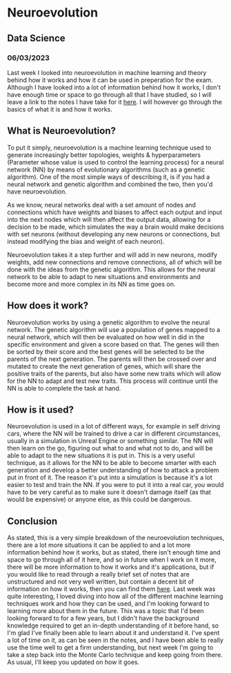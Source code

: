 # Neuroevolution
## Data Science
### 06/03/2023

Last week I looked into neuroevolution in machine learning and theory behind how it works and how it can be used in preperation for the exam. Although I have looked into a lot of information behind how it works, I don't have enough time or space to go through all that I have studied, so I will leave a link to the notes I have take for it <a href='./references/Neuroevolution_Notes.pdf' download>here</a>. I will however go through the basics of what it is and how it works.

## What is Neuroevolution?
To put it simply, neuroevolution is a machine learning technique used to generate increasingly better topologies, weights & hyperparameters (Parameter whose value is used to control the learning process) for a neural network (NN) by means of evolutionary algorithms (such as a genetic algorithm). One of the most simple ways of describing it, is if you had a neural network and genetic algorithm and combined the two, then you'd have neuroevolution.

As we know, neural networks deal with a set amount of nodes and connections which have weights and biases to affect each output and input into the next nodes which will then affect the output data, allowing for a decision to be made, which simulates the way a brain would make decisions with set neurons (without developing any new neurons or connections, but instead modifying the bias and weight of each neuron).

Neuroevolution takes it a step further and will add in new neurons, modify weights, add new connections and remove connections, all of which will be done with the ideas from the genetic algorithm. This allows for the neural network to be able to adapt to new situations and environments and become more and more complex in its NN as time goes on.

## How does it work?
Neuroevolution works by using a genetic algorithm to evolve the neural network. The genetic algorithm will use a population of genes mapped to a neural network, which will then be evaluated on how well in did in the specific environment and given a score based on that. The genes will then be sorted by their score and the best genes will be selected to be the parents of the next generation. The parents will then be crossed over and mutated to create the next generation of genes, which will share the positive traits of the parents, but also have some new traits which will allow for the NN to adapt and test new traits. This process will continue until the NN is able to complete the task at hand.

## How is it used?
Neuroevolution is used in a lot of different ways, for example in self driving cars, where the NN will be trained to drive a car in different circumstances, usually in a simulation in Unreal Engine or something similar. The NN will then learn on the go, figuring out what to and what not to do, and will be able to adapt to the new situations it is put in. This is a very useful technique, as it allows for the NN to be able to become smarter with each generation and develop a better understanding of how to attack a problem put in front of it. The reason it's put into a simulation is because it's a lot easier to test and train the NN. If you were to put it into a real car, you would have to be very careful as to make sure it doesn't damage itself (as that would be expensive) or anyone else, as this could be dangerous.

## Conclusion
As stated, this is a very simple breakdown of the neuroevolution techniques, there are a lot more situations it can be applied to and a lot more information behind how it works, but as stated, there isn't enough time and space to go through all of it here, and so in future when I work on it more, there will be more information to how it works and it's applications, but if you would like to read through a really brief set of notes that are unstructured and not very well written, but contain a decent bit of information on how it works, then you can find them <a href='./references/Neuroevolution_Notes.pdf' download>here</a>. Last week was quite interesting, I loved diving into how all of the different machine learning techniques work and how they can be used, and I'm looking forward to learning more about them in the future. This was a topic that I'd been looking forward to for a few years, but I didn't have the background knowledge required to get an in-depth understanding of it before hand, so I'm glad I've finally been able to learn about it and understand it. I've spent a lot of time on it, as can be seen in the notes, and I have been able to really use the time well to get a firm understanding, but next week I'm going to take a step back into the Monte Carlo technique and keep going from there. As usual, I'll keep you updated on how it goes.